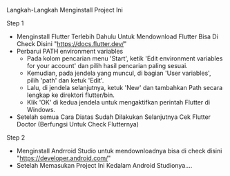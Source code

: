 Langkah-Langkah Menginstall Project Ini 

Step 1 
- Menginstall Flutter Terlebih Dahulu Untuk Mendownload Flutter Bisa Di Check Disini "https://docs.flutter.dev/"
- Perbarui PATH environment variables
  * Pada kolom pencarian menu 'Start', ketik 'Edit environment variables for your account' dan pilih hasil pencarian paling sesuai.
  * Kemudian, pada jendela yang muncul, di bagian 'User variables', pilih 'path' dan ketuk 'Edit'.
  * Lalu, di jendela selanjutnya, ketuk 'New' dan tambahkan Path secara lengkap ke direktori flutter/bin.
  * Klik 'OK' di kedua jendela untuk mengaktifkan perintah Flutter di Windows. 
- Setelah semua Cara Diatas Sudah Dilakukan Selanjutnya Cek Flutter Doctor (Berfungsi Untuk Check Flutternya)

Step 2
- Menginstall Andrroid Studio untuk mendownloadnya bisa di check disini "https://developer.android.com/"
- Setelah Memasukan Project Ini Kedalam Android Studionya.... 
